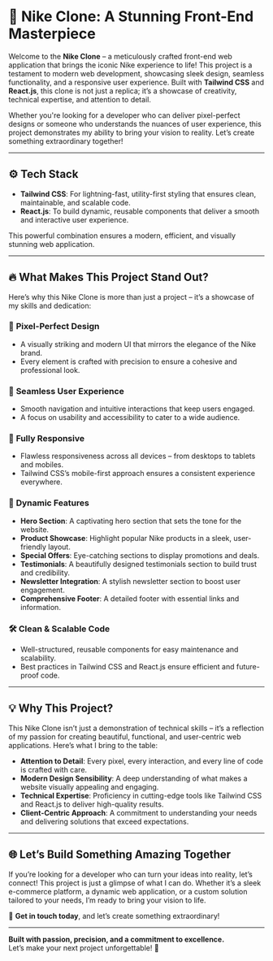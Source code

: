 # 🚀 **Nike Clone: A Stunning Front-End Masterpiece**  

Welcome to the **Nike Clone** – a meticulously crafted front-end web application that brings the iconic Nike experience to life! This project is a testament to modern web development, showcasing sleek design, seamless functionality, and a responsive user experience. Built with **Tailwind CSS** and **React.js**, this clone is not just a replica; it’s a showcase of creativity, technical expertise, and attention to detail.  

Whether you're looking for a developer who can deliver pixel-perfect designs or someone who understands the nuances of user experience, this project demonstrates my ability to bring your vision to reality. Let’s create something extraordinary together!  

---

## ⚙️ **Tech Stack**  

- **Tailwind CSS**: For lightning-fast, utility-first styling that ensures clean, maintainable, and scalable code.  
- **React.js**: To build dynamic, reusable components that deliver a smooth and interactive user experience.  

This powerful combination ensures a modern, efficient, and visually stunning web application.  

---

## 🔥 **What Makes This Project Stand Out?**  

Here’s why this Nike Clone is more than just a project – it’s a showcase of my skills and dedication:  

### 🌟 **Pixel-Perfect Design**  
- A visually striking and modern UI that mirrors the elegance of the Nike brand.  
- Every element is crafted with precision to ensure a cohesive and professional look.  

### 🚀 **Seamless User Experience**  
- Smooth navigation and intuitive interactions that keep users engaged.  
- A focus on usability and accessibility to cater to a wide audience.  

### 📱 **Fully Responsive**  
- Flawless responsiveness across all devices – from desktops to tablets and mobiles.  
- Tailwind CSS’s mobile-first approach ensures a consistent experience everywhere.  

### 🎨 **Dynamic Features**  
- **Hero Section**: A captivating hero section that sets the tone for the website.  
- **Product Showcase**: Highlight popular Nike products in a sleek, user-friendly layout.  
- **Special Offers**: Eye-catching sections to display promotions and deals.  
- **Testimonials**: A beautifully designed testimonials section to build trust and credibility.  
- **Newsletter Integration**: A stylish newsletter section to boost user engagement.  
- **Comprehensive Footer**: A detailed footer with essential links and information.  

### 🛠️ **Clean & Scalable Code**  
- Well-structured, reusable components for easy maintenance and scalability.  
- Best practices in Tailwind CSS and React.js ensure efficient and future-proof code.  

---

## 💡 **Why This Project?**  

This Nike Clone isn’t just a demonstration of technical skills – it’s a reflection of my passion for creating beautiful, functional, and user-centric web applications. Here’s what I bring to the table:  

- **Attention to Detail**: Every pixel, every interaction, and every line of code is crafted with care.  
- **Modern Design Sensibility**: A deep understanding of what makes a website visually appealing and engaging.  
- **Technical Expertise**: Proficiency in cutting-edge tools like Tailwind CSS and React.js to deliver high-quality results.  
- **Client-Centric Approach**: A commitment to understanding your needs and delivering solutions that exceed expectations.  

---

## 🌐 **Let’s Build Something Amazing Together**  

If you’re looking for a developer who can turn your ideas into reality, let’s connect! This project is just a glimpse of what I can do. Whether it’s a sleek e-commerce platform, a dynamic web application, or a custom solution tailored to your needs, I’m ready to bring your vision to life.  

📩 **Get in touch today**, and let’s create something extraordinary!  

--- 

**Built with passion, precision, and a commitment to excellence.**  
Let’s make your next project unforgettable! 🚀